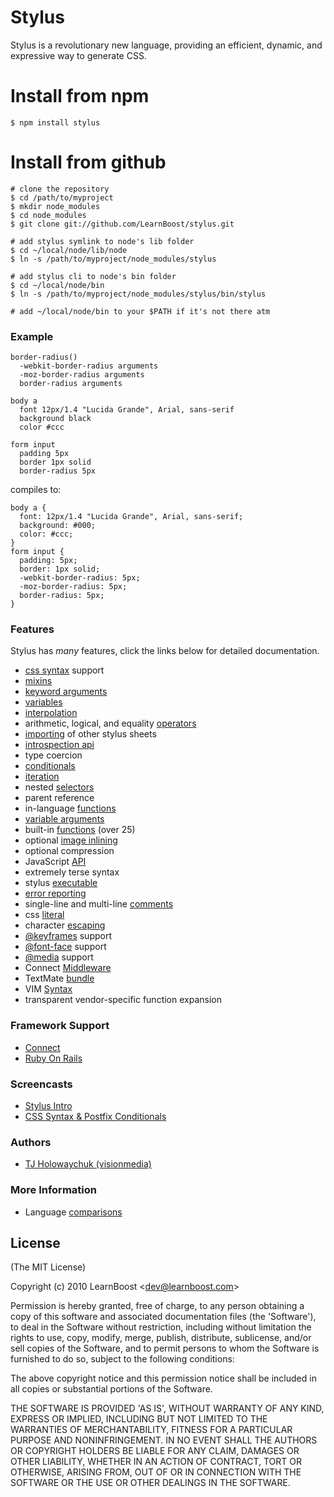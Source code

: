 # Stylus

 Stylus is a revolutionary new language, providing an efficient, dynamic, and expressive way to generate CSS.

# Install from npm
    
    $ npm install stylus

# Install from github

    # clone the repository
    $ cd /path/to/myproject
    $ mkdir node_modules
    $ cd node_modules
    $ git clone git://github.com/LearnBoost/stylus.git

    # add stylus symlink to node's lib folder
    $ cd ~/local/node/lib/node
    $ ln -s /path/to/myproject/node_modules/stylus

    # add stylus cli to node's bin folder
    $ cd ~/local/node/bin
    $ ln -s /path/to/myproject/node_modules/stylus/bin/stylus

    # add ~/local/node/bin to your $PATH if it's not there atm

### Example

    border-radius()
      -webkit-border-radius arguments
      -moz-border-radius arguments
      border-radius arguments

    body a
      font 12px/1.4 "Lucida Grande", Arial, sans-serif
      background black
      color #ccc

    form input
      padding 5px
      border 1px solid
      border-radius 5px

compiles to:

    body a {
      font: 12px/1.4 "Lucida Grande", Arial, sans-serif;
      background: #000;
      color: #ccc;
    }
    form input {
      padding: 5px;
      border: 1px solid;
      -webkit-border-radius: 5px;
      -moz-border-radius: 5px;
      border-radius: 5px;
    }

### Features

 Stylus has _many_ features, click the links below for detailed documentation.

  - [css syntax](/LearnBoost/stylus/blob/master/docs/css-style.md) support
  - [mixins](/LearnBoost/stylus/blob/master/docs/mixins.md)
  - [keyword arguments](/LearnBoost/stylus/blob/master/docs/kwargs.md)
  - [variables](/LearnBoost/stylus/blob/master/docs/variables.md)
  - [interpolation](/LearnBoost/stylus/blob/master/docs/interpolation.md)
  - arithmetic, logical, and equality [operators](/LearnBoost/stylus/blob/master/docs/operators.md)
  - [importing](/LearnBoost/stylus/blob/master/docs/import.md) of other stylus sheets
  - [introspection api](/LearnBoost/stylus/blob/master/docs/introspection.md)
  - type coercion
  - [conditionals](/LearnBoost/stylus/blob/master/docs/conditionals.md)
  - [iteration](/LearnBoost/stylus/blob/master/docs/iteration.md)
  - nested [selectors](/LearnBoost/stylus/blob/master/docs/selectors.md)
  - parent reference
  - in-language [functions](/LearnBoost/stylus/blob/master/docs/functions.md)
  - [variable arguments](/LearnBoost/stylus/blob/master/docs/vargs.md)
  - built-in [functions](/LearnBoost/stylus/blob/master/docs/bifs.md) (over 25)
  - optional [image inlining](/LearnBoost/stylus/blob/master/docs/functions.url.md)
  - optional compression
  - JavaScript [API](/LearnBoost/stylus/blob/master/docs/js.md)
  - extremely terse syntax
  - stylus [executable](/LearnBoost/stylus/blob/master/docs/executable.md)
  - [error reporting](/LearnBoost/stylus/blob/master/docs/error-reporting.md)
  - single-line and multi-line [comments](/LearnBoost/stylus/blob/master/docs/comments.md)
  - css [literal](/LearnBoost/stylus/blob/master/docs/literal.md)
  - character [escaping](/LearnBoost/stylus/blob/master/docs/escape.md)
  - [@keyframes](/LearnBoost/stylus/blob/master/docs/keyframes.md) support
  - [@font-face](/LearnBoost/stylus/blob/master/docs/font-face.md) support
  - [@media](/LearnBoost/stylus/blob/master/docs/media.md) support
  - Connect [Middleware](/LearnBoost/stylus/blob/master/docs/middleware.md)
  - TextMate [bundle](/LearnBoost/stylus/blob/master/docs/textmate.md)
  - VIM [Syntax](https://github.com/wavded/vim-stylus)
  - transparent vendor-specific function expansion

### Framework Support

   - [Connect](/LearnBoost/stylus/blob/master/docs/middleware.md)
   - [Ruby On Rails](https://github.com/lucasmazza/stylus_rails)

### Screencasts

  - [Stylus Intro](http://screenr.com/bNY)
  - [CSS Syntax & Postfix Conditionals](http://screenr.com/A8v)

### Authors

  - [TJ Holowaychuk (visionmedia)](http://github.com/visionmedia)

### More Information

  - Language [comparisons](/LearnBoost/stylus/blob/master/docs/compare.md)

## License 

(The MIT License)

Copyright (c) 2010 LearnBoost &lt;dev@learnboost.com&gt;

Permission is hereby granted, free of charge, to any person obtaining
a copy of this software and associated documentation files (the
'Software'), to deal in the Software without restriction, including
without limitation the rights to use, copy, modify, merge, publish,
distribute, sublicense, and/or sell copies of the Software, and to
permit persons to whom the Software is furnished to do so, subject to
the following conditions:

The above copyright notice and this permission notice shall be
included in all copies or substantial portions of the Software.

THE SOFTWARE IS PROVIDED 'AS IS', WITHOUT WARRANTY OF ANY KIND,
EXPRESS OR IMPLIED, INCLUDING BUT NOT LIMITED TO THE WARRANTIES OF
MERCHANTABILITY, FITNESS FOR A PARTICULAR PURPOSE AND NONINFRINGEMENT.
IN NO EVENT SHALL THE AUTHORS OR COPYRIGHT HOLDERS BE LIABLE FOR ANY
CLAIM, DAMAGES OR OTHER LIABILITY, WHETHER IN AN ACTION OF CONTRACT,
TORT OR OTHERWISE, ARISING FROM, OUT OF OR IN CONNECTION WITH THE
SOFTWARE OR THE USE OR OTHER DEALINGS IN THE SOFTWARE.